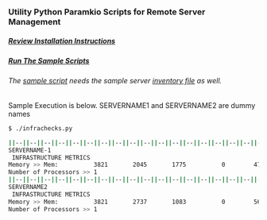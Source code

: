 ### Utility Python Paramkio Scripts for Remote Server Management

##### [Review Installation Instructions](../master/Install%20Python%20Paramiko.md)

##### [Run The Sample Scripts](../master/infrachecks.py)
###### The [sample script](../master/infrachecks.py) needs the sample server [inventory file](../master/servernames.txt) as well.

Sample Execution is below. SERVERNAME1 and SERVERNAME2 are dummy names

```bash
$ ./infrachecks.py 

||--||--||--||--||--||--||--||--||--||--||--||--||--||--||--||--||--||--||--||--||--||--||--||--||--||--||--||--||--||
SERVERNAME-1
 INFRASTRUCTURE METRICS 
Memory >> Mem:          3821       2045       1775          0        470        648 
Number of Processors >> 1
||--||--||--||--||--||--||--||--||--||--||--||--||--||--||--||--||--||--||--||--||--||--||--||--||--||--||--||--||--||
SERVERNAME2
 INFRASTRUCTURE METRICS 
Memory >> Mem:          3821       2737       1083          0        567       1246 
Number of Processors >> 1
```
